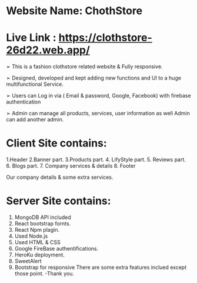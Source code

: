 # Website Name: ChothStore
# Live Link : https://clothstore-26d22.web.app/
➢ This is a fashion clothstore related website & Fully responsive.

➢ Designed, developed and kept adding new functions and UI to a huge
   multifunctional Service.
   
➢ Users can Log in via ( Email & password, Google, Facebook) with firebase 
   authentication
   
➢ Admin can manage all products, services, user information as well Admin can add 
another admin.   
# Client Site contains:
1.Header
2.Banner part.
3.Products part.
4. LifyStyle part.
5. Reviews part.
6. Blogs part.
7. Company services & details
8. Footer

Our company details & some extra services.

# Server Site contains:
1. MongoDB API included
2. React bootstrap fornts.
3. React Npm plagin.
4. Used Node.js
5. Used HTML & CSS
6. Google FireBase authentifications.
7. HeroKu deployment.
8. SweetAlert
9. Bootstrap for responsive
There are some extra features inclued except those point. -Thank you.

